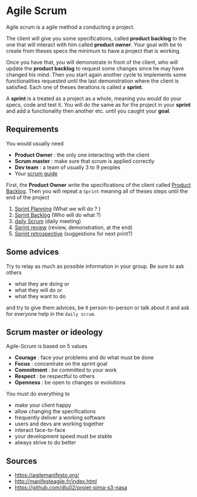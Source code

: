# Agile Scrum

Agile scrum is a agile method a conducting a project.

The client will give you some specifications,
called **product backlog** to the one that will
interact with him called **product owner**. Your goal
with be to create from theses specs the minimum to
have a project that is working.

Once you have that, you will demonstrate in front of
the client, who will update the **product backlog**
to request some changes since he may have changed his
mind. Then you start again another cycle to implements
some functionalities requested until the last demonstration
where the client is satisfied. Each one of theses iterations
is called a **sprint**.

A **sprint** is a treated as a project as a whole, meaning
you would do your specs, code and test it. You will do the same
as for the project in your **sprint** and add a functionality
then another etc. until you caught your **goal**.

<div class="sl"></div>

## Requirements

You would usually need

* **Product Owner** : the only one interacting with the client
* **Scrum master** : make sure that scrum is applied correctly
* **Dev team** : a team of usually 3 to 9 peoples
* Your [scrum guide](https://agilemanifesto.org/)

First, the **Product Owner** write the specifications of the client
called [Product Backlog](product-backlog.md).
Then you will repeat a ``Sprint`` meaning all
of theses steps until the end of the project

1. [Sprint Planning](sprint/planning.md) <span class="tms">(What we will do ? )</span>
2. [Sprint Backlog](sprint/backlog.md) <span class="tms">(Who will do what ?)</span>
3. [daily Scrum](sprint/daily.md) <span class="tms">(daily meeting)</span>
4. [Sprint review](sprint/review.md) <span class="tms">(review, demonstration, at the end)</span>
5. [Sprint retrospective](sprint/retrospective.md) <span class="tms">(suggestions for next print?)</span>

<div class="sr"></div>

## Some advices

Try to relay as much as possible information in your group. Be sure to ask others

* what they are doing or
* what they will do or
* what they want to do

and try to give them advices, be it person-to-person or talk about it and ask
for everyone help in the ``daily scrum``.

<div class="sl"></div>

## Scrum master or ideology

Agile-Scrum is based on 5 values

* **Courage** : face your problems and do what must be done
* **Focus** : concentrate on the sprint goal
* **Commitment** : be committed to your work
* **Respect** : be respectful to others
* **Openness** : be open to changes or evolutions

You must do everything to

* make your client happy
* allow changing the specifications
* frequently deliver a working software
* users and devs are working together
* interact face-to-face
* your development speed must be stable
* always strive to do better

<div class="sr"></div>

## Sources

* <https://agilemanifesto.org/>
* <http://manifesteagile.fr/index.html>
* <https://github.com/dlu02/projet-pima-s3-nasa>